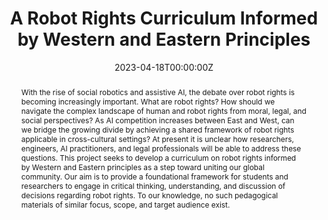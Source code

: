 ---
title: "A Robot Rights Curriculum Informed by Western and Eastern Principles"
authors:
- admin
date: "2023-04-18T00:00:00Z"
doi: ""

# Schedule page publish date (NOT publication's date).
publishDate: "2017-01-01T00:00:00Z"

# Publication type.
# Legend: 0 = Uncategorized; 1 = Conference paper; 2 = Journal article;
# 3 = Preprint / Working Paper; 4 = Report; 5 = Book; 6 = Book section;
# 7 = Thesis; 8 = Patent
publication_types: ["9"]

# Publication name and optional abbreviated publication name.
publication: "*MIT Social and Ethical Responsibilities of Computing Symposium*"
publication_short: "*MIT Social and Ethical Responsibilities of Computing Symposium*"

abstract: "With the rise of social robotics and assistive AI, the debate over robot rights is becoming increasingly important. What are robot rights? How should we navigate the complex landscape of human and robot rights from moral, legal, and social perspectives? As AI competition increases between East and West, can we bridge the growing divide by achieving a shared framework of robot rights applicable in cross-cultural settings? At present it is unclear how researchers, engineers, AI practitioners, and legal professionals will be able to address these questions. This project seeks to develop a curriculum on robot rights informed by Western and Eastern principles as a step toward uniting our global community. Our aim is to provide a foundational framework for students and researchers to engage in critical thinking, understanding, and discussion of decisions regarding robot rights. To our knowledge, no such pedagogical materials of similar focus, scope, and target audience exist."

# Summary. An optional shortened abstract.
summary: 'A robot rights curriculum that constructs and works through a foundational framework to engage in critical thinking, understanding, and discussion of decisions regarding robot rights. Cultivates understanding of the robot rights debate as informed by Western and Eastern principles as a step toward filling existing gaps in knowledge and discourse and uniting the global community.'


#tags:
#- AI ethics
featured: false

# Optional external URL for project (replaces project detail page).
external_link: 'https://robotrights.webflow.io/'

links:
- name: Abstract
  text: test
  # url: http://example.org
- name: Access Curriculum
  url: https://robotrights.webflow.io/
url_pdf: ''
url_code: ''
url_dataset: ''
url_poster: 'https://drive.google.com/file/d/1jQ8qrvxfGt0xM6_IVPJQZcL8_Z5ibGdz/view?usp=sharing'
url_project: ''
url_slides: ''
url_source: ''
url_video: ''

# Featured image
# To use, add an image named `featured.jpg/png` to your page's folder. 
image:
  caption: ''
  focal_point: ""
  preview_only: false

# Associated Projects (optional).
#   Associate this publication with one or more of your projects.
#   Simply enter your project's folder or file name without extension.
#   E.g. `internal-project` references `content/project/internal-project/index.md`.
#   Otherwise, set `projects: []`.
#projects:
#- internal-project

# Slides (optional).
#   Associate this publication with Markdown slides.
#   Simply enter your slide deck's filename without extension.
#   E.g. `slides: "example"` references `content/slides/example/index.md`.
#   Otherwise, set `slides: ""`.
slides: ""
---